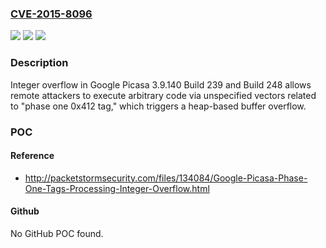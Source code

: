 ### [CVE-2015-8096](https://cve.mitre.org/cgi-bin/cvename.cgi?name=CVE-2015-8096)
![](https://img.shields.io/static/v1?label=Product&message=n%2Fa&color=blue)
![](https://img.shields.io/static/v1?label=Version&message=n%2Fa&color=blue)
![](https://img.shields.io/static/v1?label=Vulnerability&message=n%2Fa&color=brighgreen)

### Description

Integer overflow in Google Picasa 3.9.140 Build 239 and Build 248 allows remote attackers to execute arbitrary code via unspecified vectors related to "phase one 0x412 tag," which triggers a heap-based buffer overflow.

### POC

#### Reference
- http://packetstormsecurity.com/files/134084/Google-Picasa-Phase-One-Tags-Processing-Integer-Overflow.html

#### Github
No GitHub POC found.

